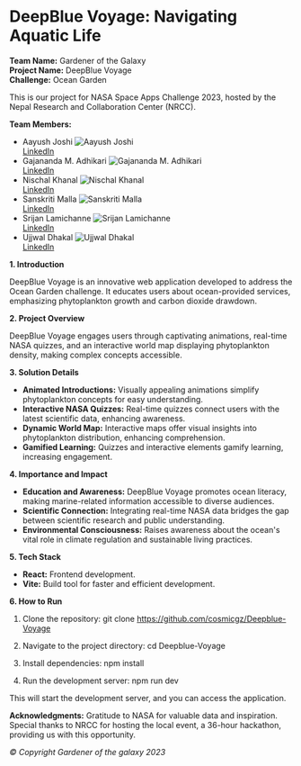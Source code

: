 # DeepBlue Voyage: Navigating Aquatic Life

**Team Name:** Gardener of the Galaxy  
**Project Name:** DeepBlue Voyage  
**Challenge:** Ocean Garden

This is our project for NASA Space Apps Challenge 2023, hosted by the Nepal Research and Collaboration Center (NRCC). 

**Team Members:**
- Aayush Joshi
  ![Aayush Joshi](../../assets/images/jpg/a.jpg)  
  [LinkedIn](https://www.linkedin.com/in/aayush-joshi-🚀-ba9570199/)
- Gajananda M. Adhikari
  ![Gajananda M. Adhikari](../../assets/images/jpg/g.jpg)  
  [LinkedIn](https://www.linkedin.com/in/gazananda/)
- Nischal Khanal
  ![Nischal Khanal](../../assets/images/jpg/n.jpg)  
  [LinkedIn](https://www.linkedin.com/in/nischalkhanal/)
- Sanskriti Malla
  ![Sanskriti Malla](../../assets/images/jpg/sa.jpg)  
  [LinkedIn](https://www.linkedin.com/in/sanskriti-malla-23519724b/)
- Srijan Lamichanne
  ![Srijan Lamichanne](../../assets/images/jpg/s.jpg)  
  [LinkedIn](https://www.linkedin.com/in/srijanlamichanne/)
- Ujjwal Dhakal
  ![Ujjwal Dhakal](../../assets/images/jpg/u.jpg)  
  [LinkedIn](https://www.linkedin.com/in/ujjwalnp/)

**1. Introduction**

DeepBlue Voyage is an innovative web application developed to address the Ocean Garden challenge. It educates users about ocean-provided services, emphasizing phytoplankton growth and carbon dioxide drawdown.

**2. Project Overview**

DeepBlue Voyage engages users through captivating animations, real-time NASA quizzes, and an interactive world map displaying phytoplankton density, making complex concepts accessible.

**3. Solution Details**

- **Animated Introductions:** Visually appealing animations simplify phytoplankton concepts for easy understanding.
- **Interactive NASA Quizzes:** Real-time quizzes connect users with the latest scientific data, enhancing awareness.
- **Dynamic World Map:** Interactive maps offer visual insights into phytoplankton distribution, enhancing comprehension.
- **Gamified Learning:** Quizzes and interactive elements gamify learning, increasing engagement.

**4. Importance and Impact**

- **Education and Awareness:** DeepBlue Voyage promotes ocean literacy, making marine-related information accessible to diverse audiences.
- **Scientific Connection:** Integrating real-time NASA data bridges the gap between scientific research and public understanding.
- **Environmental Consciousness:** Raises awareness about the ocean's vital role in climate regulation and sustainable living practices.


**5. Tech Stack**

- **React:** Frontend development.
- **Vite:** Build tool for faster and efficient development.


**6. How to Run**
1. Clone the repository:
git clone https://github.com/cosmicgz/Deepblue-Voyage

2. Navigate to the project directory:
cd Deepblue-Voyage

3. Install dependencies:
npm install

4. Run the development server: npm run dev


This will start the development server, and you can access the application.

**Acknowledgments:**
Gratitude to NASA for valuable data and inspiration. Special thanks to NRCC for hosting the local event, a 36-hour hackathon, providing us with this opportunity.

*© Copyright Gardener of the galaxy 2023*
